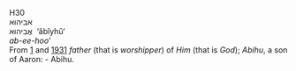 <body>
  <p>H30<br>  אביהוּא  <br> אֲבִיהוּא  ‎  ‘ăbı̂yhû‘  <br><i>ab-ee-hoo‘ </i><br>From <a href="h0001.htm">1</a> and <a href="h1931.htm">1931</a>  <i>father</i> (that is <i>worshipper</i>) of <i>Him</i> (that is <i>God</i>); <i>Abihu</i>, a son of Aaron: - Abihu.<br></p>
 </body>